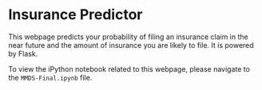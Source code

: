# Insurance Predictor 


This webpage predicts your probability of filing an insurance claim in the near future and the amount of insurance you are likely to file. It is powered by Flask. 

To view the iPython notebook related to this webpage, please navigate to the `MMDS-Final.ipynb` file.
